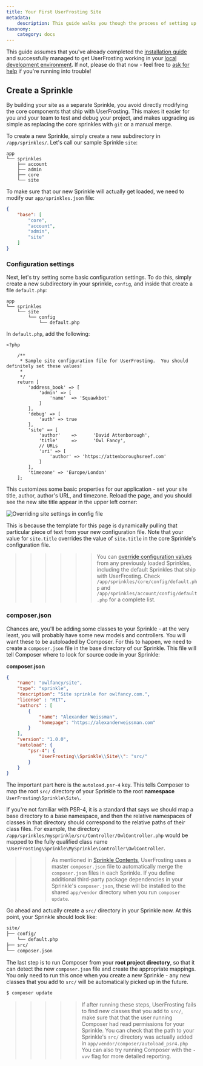 ```yaml
---
title: Your First UserFrosting Site
metadata:
    description: This guide walks you though the process of setting up your application by implementing a new Sprinkle.
taxonomy:
    category: docs
---
```


This guide assumes that you've already completed the [installation guide](/installation) and successfully managed to get UserFrosting working in your [local development environment](/background/develop-locally-serve-globally).  If not, please do that now - feel free to [ask for help](/troubleshooting/getting-help) if you're running into trouble!

## Create a Sprinkle

By building your site as a separate Sprinkle, you avoid directly modifying the core components that ship with UserFrosting.  This makes it easier for you and your team to test and debug your project, and makes upgrading as simple as replacing the core sprinkles with `git` or a manual merge.

To create a new Sprinkle, simply create a new subdirectory in `/app/sprinkles/`.  Let's call our sample Sprinkle `site`:

```
app
└── sprinkles
    ├── account
    ├── admin
    ├── core
    └── site
```

To make sure that our new Sprinkle will actually get loaded, we need to modify our `app/sprinkles.json` file:

```json
{
    "base": [
        "core",
        "account",
        "admin",
        "site"
    ]
}
```

### Configuration settings

Next, let's try setting some basic configuration settings.  To do this, simply create a new subdirectory in your sprinkle, `config`, and inside that create a file `default.php`:

```
app
└── sprinkles
    └── site
        └── config
            └── default.php
```

In `default.php`, add the following:

```
<?php

    /**
     * Sample site configuration file for UserFrosting.  You should definitely set these values!
     *
     */
    return [
        'address_book' => [
            'admin' => [
                'name'  => 'Squawkbot'
            ]
        ],    
        'debug' => [
            'auth' => true
        ],
        'site' => [
            'author'    =>      'David Attenborough',
            'title'     =>      'Owl Fancy',
            // URLs
            'uri' => [
                'author' => 'https://attenboroughsreef.com'
            ]
        ],   
        'timezone' => 'Europe/London'        
    ];
```

This customizes some basic properties for our application - set your site title, author, author's URL, and timezone.  Reload the page, and you should see the new site title appear in the upper left corner:

![Overriding site settings in config file](/images/site-title.png)

This is because the template for this page is dynamically pulling that particular piece of text from your new configuration file.  Note that your value for `site.title` overrides the value of `site.title` in the core Sprinkle's configuration file.

>>>>>> You can [override configuration values](/configuration/config-files) from any previously loaded Sprinkles, including the default Sprinkles that ship with UserFrosting.  Check `/app/sprinkles/core/config/default.php` and `/app/sprinkles/account/config/default.php` for a complete list.

### composer.json

Chances are, you'll be adding some classes to your Sprinkle - at the very least, you will probably have some new models and controllers. You will want these to be autoloaded by Composer.  For this to happen, we need to create a `composer.json` file in the base directory of our Sprinkle.  This file will tell Composer where to look for source code in your Sprinkle:

**composer.json**

```json
{
    "name": "owlfancy/site",
    "type": "sprinkle",
    "description": "Site sprinkle for owlfancy.com.",
    "license" : "MIT",
    "authors" : [
        {
            "name": "Alexander Weissman",
            "homepage": "https://alexanderweissman.com"
        }
    ],
    "version": "1.0.0",
    "autoload": {
        "psr-4": {
            "UserFrosting\\Sprinkle\\Site\\": "src/"
        }
    }
}
```

The important part here is the `autoload.psr-4` key.  This tells Composer to map the root `src/` directory of your Sprinkle to the root **namespace** `UserFrosting\Sprinkle\Site\`.

If you're not familiar with PSR-4, it is a standard that says we should map a base directory to a base namespace, and then the relative namespaces of classes in that directory should correspond to the relative paths of their class files.  For example, the directory `/app/sprinkles/mysprinkle/src/Controller/OwlController.php` would be mapped to the fully qualified class name `\UserFrosting\Sprinkle\MySprinkle\Controller\OwlController`.

>>> As mentioned in [Sprinkle Contents](/sprinkles/contents), UserFrosting uses a master `composer.json` file to automatically merge the `composer.json` files in each Sprinkle.  If you define additional third-party package dependencies in your Sprinkle's `composer.json`, these will be installed to the shared `app/vendor` directory when you run `composer update`.

Go ahead and actually create a `src/` directory in your Sprinkle now.  At this point, your Sprinkle should look like:

```bash
site/
├── config/
    └── default.php
├── src/
└── composer.json
```

The last step is to run Composer from your **root project directory**, so that it can detect the new `composer.json` file and create the appropriate mappings.  You only need to run this once when you create a new Sprinkle - any new classes that you add to `src/` will be automatically picked up in the future.

```bash
$ composer update
```

>>>>> If after running these steps, UserFrosting fails to find new classes that you add to `src/`, make sure that that the user running Composer had read permissions for your Sprinkle.  You can check that the path to your Sprinkle's `src/` directory was actually added in `app/vendor/composer/autoload_psr4.php`  You can also try running Composer with the `-vvv` flag for more detailed reporting.
